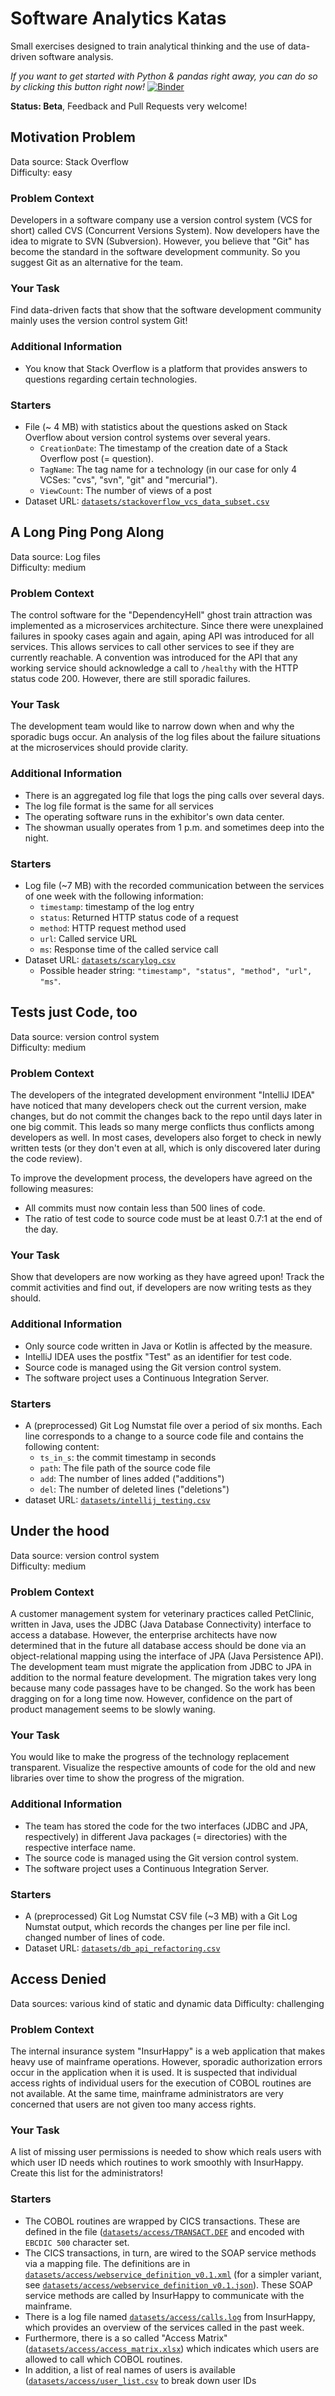 # Software Analytics Katas
Small exercises designed to train analytical thinking and the use of data-driven software analysis.

_If you want to get started with Python & pandas right away, you can do so by clicking this button right now!_ [![Binder](http://mybinder.org/badge.svg)](http://mybinder.org/repo/feststelltaste/software-analytics-katas)

**Status: Beta**, Feedback and Pull Requests very welcome!

## Motivation Problem
Data source: Stack Overflow  
Difficulty: easy  

### Problem Context
Developers in a software company use a version control system (VCS for short) called CVS (Concurrent Versions System).
Now developers have the idea to migrate to SVN (Subversion).
However, you believe that "Git" has become the standard in the software development community.
So you suggest Git as an alternative for the team.

### Your Task
Find data-driven facts that show that the software development community mainly uses the version control system Git!

### Additional Information
- You know that Stack Overflow is a platform that provides answers to questions regarding certain technologies.

### Starters
- File (~ 4 MB) with statistics about the questions asked on Stack Overflow about version control systems over several years.
  - `CreationDate`: The timestamp of the creation date of a Stack Overflow post (= question).
  - `TagName`: The tag name for a technology (in our case for only 4 VCSes: "cvs", "svn", "git" and "mercurial").
  - `ViewCount`: The number of views of a post
- Dataset URL: [`datasets/stackoverflow_vcs_data_subset.csv`](https://raw.githubusercontent.com/feststelltaste/software-analytics-katas-de/master/datasets/stackoverflow_vcs_data_subset.csv)


## A Long Ping Pong Along
Data source: Log files  
Difficulty: medium  

### Problem Context
The control software for the "DependencyHell" ghost train attraction was implemented as a microservices architecture.
Since there were unexplained failures in spooky cases again and again, aping API was introduced for all services.
This allows services to call other services to see if they are currently reachable.
A convention was introduced for the API that any working service should acknowledge a call to `/healthy` with the HTTP status code 200.
However, there are still sporadic failures.

### Your Task

The development team would like to narrow down when and why the sporadic bugs occur. 
An analysis of the log files about the failure situations at the microservices should provide clarity.

### Additional Information
- There is an aggregated log file that logs the ping calls over several days.
- The log file format is the same for all services
- The operating software runs in the exhibitor's own data center.
- The showman usually operates from 1 p.m. and sometimes deep into the night.

### Starters
- Log file (~7 MB) with the recorded communication between the services of one week with the following information:
  - `timestamp`: timestamp of the log entry
  - `status`: Returned HTTP status code of a request
  - `method`: HTTP request method used
  - `url`: Called service URL
  - `ms`: Response time of the called service call
- Dataset URL: [`datasets/scarylog.csv`](https://raw.githubusercontent.com/feststelltaste/software-analytics-katas-de/master/datasets/scarylog.csv)
  - Possible header string: `"timestamp", "status", "method", "url", "ms"`.


## Tests just Code, too
Data source: version control system  
Difficulty: medium  

### Problem Context
The developers of the integrated development environment "IntelliJ IDEA" have noticed that many developers check out the current version, make changes, but do not commit the changes back to the repo until days later in one big commit.
This leads so many merge conflicts thus conflicts among developers as well.
In most cases, developers also forget to check in newly written tests (or they don't even at all, which is only discovered later during the code review).

To improve the development process, the developers have agreed on the following measures:

- All commits must now contain less than 500 lines of code.
- The ratio of test code to source code must be at least 0.7:1 at the end of the day.

### Your Task
Show that developers are now working as they have agreed upon!
Track the commit activities and find out, if developers are now writing tests as they should.

### Additional Information
- Only source code written in Java or Kotlin is affected by the measure.
- IntelliJ IDEA uses the postfix "Test" as an identifier for test code.
- Source code is managed using the Git version control system.
- The software project uses a Continuous Integration Server.

### Starters
- A (preprocessed) Git Log Numstat file over a period of six months. Each line corresponds to a change to a source code file and contains the following content:
  - `ts_in_s`: the commit timestamp in seconds
  - `path`: The file path of the source code file
  - `add`: The number of lines added ("additions")
  - `del`: The number of deleted lines ("deletions")
- dataset URL: [`datasets/intellij_testing.csv`](https://raw.githubusercontent.com/feststelltaste/software-analytics-katas-de/master/datasets/intellij_testing.csv)


## Under the hood
Data source: version control system  
Difficulty: medium  

### Problem Context
A customer management system for veterinary practices called PetClinic, written in Java, uses the JDBC (Java Database Connectivity) interface to access a database.
However, the enterprise architects have now determined that in the future all database access should be done via an object-relational mapping using the interface of JPA (Java Persistence API).
The development team must migrate the application from JDBC to JPA in addition to the normal feature development. 
The migration takes very long because many code passages have to be changed.
So the work has been dragging on for a long time now.
However, confidence on the part of product management seems to be slowly waning.

### Your Task
You would like to make the progress of the technology replacement transparent.
Visualize the respective amounts of code for the old and new libraries over time to show the progress of the migration.

### Additional Information

- The team has stored the code for the two interfaces (JDBC and JPA, respectively) in different Java packages (= directories) with the respective interface name.
- The source code is managed using the Git version control system.	
- The software project uses a Continuous Integration Server.

### Starters
- A (preprocessed) Git Log Numstat CSV file (~3 MB) with a Git Log Numstat output, which records the changes per line per file incl. changed number of lines of code.
- Dataset URL: [`datasets/db_api_refactoring.csv`](https://raw.githubusercontent.com/feststelltaste/software-analytics-katas-de/master/datasets/db_api_refactoring.csv)


## Access Denied
Data sources: various kind of static and dynamic data
Difficulty: challenging  

### Problem Context
The internal insurance system "InsurHappy" is a web application that makes heavy use of mainframe operations.
However, sporadic authorization errors occur in the application when it is used.
It is suspected that individual access rights of individual users for the execution of COBOL routines are not available.
At the same time, mainframe administrators are very concerned that users are not given too many access rights. 

### Your Task
A list of missing user permissions is needed to show which reals users with which user ID needs which routines to work smoothly with InsurHappy. Create this list for the administrators!

### Starters
- The COBOL routines are wrapped by CICS transactions. These are defined in the file ([`datasets/access/TRANSACT.DEF`](https://raw.githubusercontent.com/feststelltaste/software-analytics-katas-de/master/datasets/access/TRANSACT.DEF) and encoded with `EBCDIC 500` character set.
- The CICS transactions, in turn, are wired to the SOAP service methods via a mapping file. The definitions are in [`datasets/access/webservice_definition_v0.1.xml`](https://raw.githubusercontent.com/feststelltaste/software-analytics-katas-de/master/datasets/access/webservice_definition_v0.1.xml) (for a simpler variant, see [`datasets/access/webservice_definition_v0.1.json`](https://raw.githubusercontent.com/feststelltaste/software-analytics-katas-de/master/datasets/access/webservice_definition_v0.1.json)). These SOAP service methods are called by InsurHappy to communicate with the mainframe.
- There is a log file named [`datasets/access/calls.log`](https://raw.githubusercontent.com/feststelltaste/software-analytics-katas-de/master/datasets/access/calls.log) from InsurHappy, which provides an overview of the services called in the past week.
- Furthermore, there is a so called "Access Matrix" ([`datasets/access/access_matrix.xlsx`](https://raw.githubusercontent.com/feststelltaste/software-analytics-katas-de/master/datasets/access/access_matrix.xlsx)) which indicates which users are allowed to call which COBOL routines.
- In addition, a list of real names of users is available ([`datasets/access/user_list.csv`](https://raw.githubusercontent.com/feststelltaste/software-analytics-katas-de/master/datasets/access/user_list.csv) to break down user IDs
